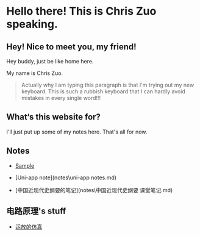# Hello there! This is Chris Zuo speaking.

## Hey! Nice to meet you, my friend!

Hey buddy, just be like home here. 

My name is Chris Zuo.

> Actually why I am typing this paragraph is that I'm trying out my new keyboard. This is such a rubbish keyboard that I can hardly avoid mistakes in every single word!!!

## What‘s this website for?

I'll just put up some of my notes here. That's all for now.

## Notes

- [Sample](notes\note1.md)

- [Uni-app note](notes\uni-app notes.md)
- [中国近现代史纲要的笔记](notes\中国近现代史纲要 课堂笔记.md)

## 电路原理's stuff

- [运放的仿真](notes/电路原理/电路原理仿真.md)
